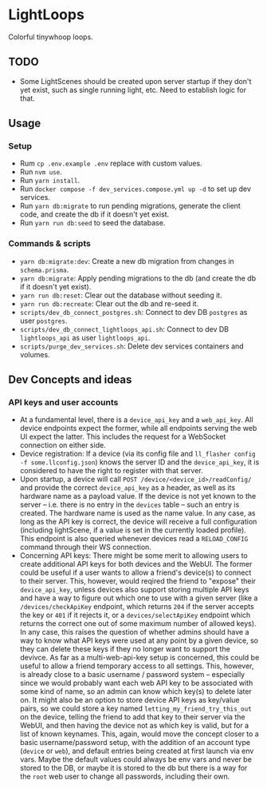 # LightLoops
Colorful tinywhoop loops.

## TODO
- Some LightScenes should be created upon server startup if they don't yet exist, such as single running light, etc. Need to establish logic for that.

## Usage
### Setup
- Rum `cp .env.example .env` replace with custom values.
- Run `nvm use`.
- Run `yarn install`.
- Run `docker compose -f dev_services.compose.yml up -d` to set up dev services.
- Run `yarn db:migrate` to run pending migrations, generate the client code, and create the db if it doesn't yet exist.
- Run `yarn run db:seed` to seed the database.

### Commands & scripts
- `yarn db:migrate:dev`: Create a new db migration from changes in `schema.prisma`.
- `yarn db:migrate`: Apply pending migrations to the db (and create the db if it doesn't yet exist).
- `yarn run db:reset`: Clear out the database without seeding it.
- `yarn run db:recreate`: Clear out the db and re-seed it.
- `scripts/dev_db_connect_postgres.sh`: Connect to dev DB `postgres` as user `postgres`.
- `scripts/dev_db_connect_lightloops_api.sh`: Connect to dev DB `lightloops_api` as user `lightloops_api`.
- `scripts/purge_dev_services.sh`: Delete dev services containers and volumes.

## Dev Concepts and ideas
### API keys and user accounts
- At a fundamental level, there is a `device_api_key` and a `web_api_key`. All device endpoints expect the former, while all endpoints serving the web UI expect the latter. This includes the request for a WebSocket connection on either side.
- Device registration: If a device (via its config file and `ll_flasher config -f some.llconfig.json`) knows the server ID and the `device_api_key`, it is considered to have the right to register with that server.
- Upon startup, a device will call `POST /device/<device_id>/readConfig/` and provide the correct `device_api_key` as a header, as well as its hardware name as a payload value. If the device is not yet known to the server – i.e. there is no entry in the `devices` table – such an entry is created. The hardware name is used as the name value. In any case, as long as the API key is correct, the device will receive a full configuration (including lightScene, if a value is set in the currently loaded profile). This endpoint is also queried whenever devices read a `RELOAD_CONFIG` command through their WS connection.
- Concerning API keys: There might be some merit to allowing users to create additional API keys for both devices and the WebUI. The former could be useful if a user wants to allow a friend's device(s) to connect to their server. This, however, would reqired the friend to "expose" their `device_api_key`, unless devices also support storing multiple API keys and have a way to figure out which one to use with a given server (like a `/devices/checkApiKey` endpoint, which returns `204` if the server accepts the key or `401` if it rejects it, or a `devices/selectApiKey` endpoint which returns the correct one out of some maximum number of allowed keys). In any case, this raises the question of whether admins should have a way to know what API keys were used at any point by a given device, so they can delete these keys if they no longer want to support the devivce. As far as a multi-web-api-key setup is concerned, this could be useful to allow a friend temporary access to all settings. This, however, is already close to a basic username / password system – especially since we would probably want each web API key to be associated with some kind of name, so an admin can know which key(s) to delete later on. It might also be an option to store device API keys as key/value pairs, so we could store a key named `letting_my_friend_try_this_out` on the device, telling the friend to add that key to their server via the WebUI, and then having the device not as which key is valid, but for a list of known keynames. This, again, would move the concept closer to a basic username/password setup, with the addition of an account type (`device` or `web`), and default entries being created at first launch via env vars. Maybe the default values could always be env vars and never be stored to the DB, or maybe it is stored to the db but there is a way for the `root` web user to change all passwords, including their own.